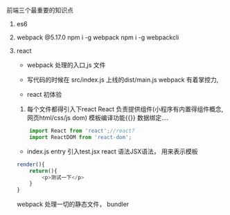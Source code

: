 前端三个最重要的知识点
1. es6
2. webpack
    @5.17.0
    npm i -g webpack
    npm i -g webpackcli
3. react


    - webpack 处理的入口,js 文件
    - 写代码的时候在 src/index.js 上线的dist/main.js
        webpack 有着掌控力,

    - react 初体验
    1. 每个文件都得引入下react
    React 负责提供组件(小程序有内置得组件概念,网页html/css/js dom)
    模板编译功能{{}} 数据绑定....
    ```js
        import React from 'react';//react?
        import ReactDOM from 'react-dom';
    ```
    - index.js entry 引入test.jsx
    react 语法JSX语法， 用来表示模板
    ```js
    render(){
        return(){
            <p>测试一下</p>
        }
    }
    ```
    webpack 处理一切的静态文件， bundler